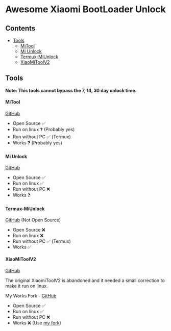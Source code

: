 
# Awesome Xiaomi BootLoader Unlock

## Contents
- [Tools](#tools)
  - [MiTool](#mitool)
  - [Mi Unlock](#mi-unlock)
  - [Termux-MiUnlock](#termux-miunlock)
  - [XiaoMiToolV2](#xiaomitoolv2)

## Tools

**Note: This tools cannot bypass the 7, 14, 30 day unlock time.**

#### MiTool

[GitHub](https://github.com/offici5l/MiTool)

- Open Source ✅
- Run on linux ❓ (Probably yes)
- Run without РС ✅ (Termux)
- Works ❓ (Probably yes)

#### Mi Unlock
[GitHub](https://github.com/Canny1913/miunlock)

- Open Source ✅
- Run on linux ✅
- Run without РС ❌
- Works ❓

#### Termux-MiUnlock
[GitHub](https://github.com/topminipie/termux-miunlock) (Not Open Source)

- Open Source ❌
- Run on linux ❌
- Run without РС ✅ (Termux)
- Works ✅

#### XiaoMiToolV2
[GitHub](https://github.com/francescotescari/XiaoMiToolV2)

The original XiaomiToolV2 is abandoned and it needed a small correction to make it run on linux.

My Works Fork - [GitHub](https://github.com/topminipie/XiaoMiToolV2)

- Open Source ✅
- Run on linux ✅
- Run without РС ❌
- Works ❌ (Use [my fork](https://github.com/topminipie/XiaoMiToolV2))
